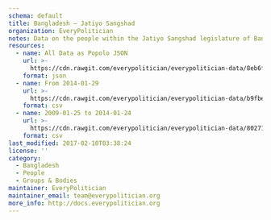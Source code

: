 ```yaml
---
schema: default
title: Bangladesh — Jatiyo Sangshad
organization: EveryPolitician
notes: Data on the people within the Jatiyo Sangshad legislature of Bangladesh.
resources:
  - name: All Data as Popolo JSON
    url: >-
      https://cdn.rawgit.com/everypolitician/everypolitician-data/8eb6f73794aee658f9d0ded98a1b943a807f945f/data/Bangladesh/House/ep-popolo-v1.0.json
    format: json
  - name: From 2014-01-29
    url: >-
      https://cdn.rawgit.com/everypolitician/everypolitician-data/b9fbe1eac5661cc575f4fdc22e33c79e573f9ab9/data/Bangladesh/House/term-10.csv
    format: csv
  - name: 2009-01-25 to 2014-01-24
    url: >-
      https://cdn.rawgit.com/everypolitician/everypolitician-data/802712aa6620f53e9d2094a0c27a52855f288a68/data/Bangladesh/House/term-9.csv
    format: csv
last_modified: 2017-02-10T03:38:24
license: ''
category:
  - Bangladesh
  - People
  - Groups & Bodies
maintainer: EveryPolitician
maintainer_email: team@everypolitician.org
more_info: http://docs.everypolitician.org
---
```

